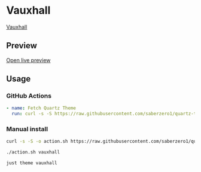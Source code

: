 # Vauxhall

[Vauxhall](https//github.com/CyanVoxel)

## Preview

[Open live preview](https://quartz-themes.github.io/vauxhall/)

## Usage

### GitHub Actions

```yaml
- name: Fetch Quartz Theme
  run: curl -s -S https://raw.githubusercontent.com/saberzero1/quartz-themes/master/action.sh | bash -s -- vauxhall
```

### Manual install

```bash
curl -s -S -o action.sh https://raw.githubusercontent.com/saberzero1/quartz-themes/master/action.sh

./action.sh vauxhall
```

```bash
just theme vauxhall
```
